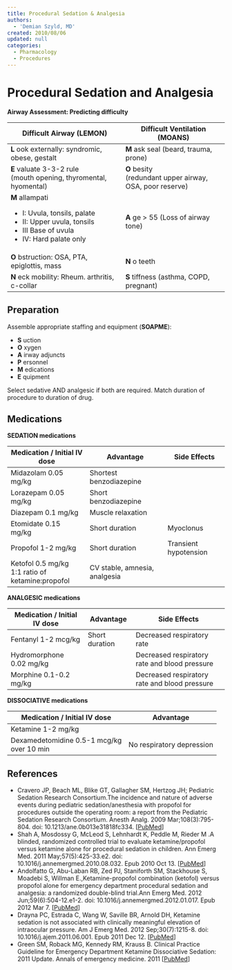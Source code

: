 ```yaml
---
title: Procedural Sedation & Analgesia
authors:
  - 'Demian Szyld, MD'
created: 2010/08/06
updated: null
categories:
  - Pharmacology
  - Procedures
---
```


# Procedural Sedation and Analgesia

**Airway Assessment: Predicting difficulty**

<table>
<thead>
<tr class="header">
<th><strong>Difficult Airway (LEMON)</strong></th>
<th><strong>Difficult Ventilation (MOANS)</strong></th>
</tr>
</thead>
<tbody>
<tr class="odd">
<td><strong>L</strong> ook externally: syndromic, obese, gestalt</td>
<td><strong>M</strong> ask seal (beard, trauma, prone)<br />
</td>
</tr>
<tr class="even">
<td><strong>E</strong> valuate 3-3-2 rule<br />
(mouth opening, thyromental, hyomental)</td>
<td><strong>O</strong> besity<br />
(redundant upper airway, OSA, poor reserve)<br />
</td>
</tr>
<tr class="odd">
<td><strong>M</strong> allampati<br />

<ul>
<li>I: Uvula, tonsils, palate</li>
<li>II: Upper uvula, tonsils</li>
<li>III Base of uvula</li>
<li>IV: Hard palate only<br />
</li>
</ul></td>
<td><strong>A</strong> ge &gt; 55 (Loss of airway tone)</td>
</tr>
<tr class="even">
<td><strong>O</strong> bstruction: OSA, PTA, epiglottis, mass</td>
<td><strong>N</strong> o teeth</td>
</tr>
<tr class="odd">
<td><strong>N</strong> eck mobility: Rheum. arthritis, c-collar</td>
<td><strong>S</strong> tiffness (asthma, COPD, pregnant)</td>
</tr>
</tbody>
</table>

## Preparation

Assemble appropriate staffing and equipment (**SOAPME**): 

- **S** uction
- **O** xygen
- **A** irway adjuncts
- **P** ersonnel
- **M** edications
- **E** quipment

Select sedative AND analgesic if both are required. Match duration of procedure to duration of drug.

## Medications

**SEDATION medications**

| **Medication / Initial IV dose**                                                  | **Advantage**                 | **Side Effects**      |
| --------------------------------------------------------------------------------- | ----------------------------- | --------------------- |
| <span class="drug">Midazolam</span> 0.05 mg/kg                                    | Shortest benzodiazepine       |                       |
| <span class="drug">Lorazepam</span> 0.05 mg/kg                                    | Short benzodiazepine          |                       |
| <span class="drug">Diazepam</span> 0.1 mg/kg                                      | Muscle relaxation             |                       |
| <span class="drug">Etomidate</span> 0.15 mg/kg                                    | Short duration                | Myoclonus             |
| <span class="drug">Propofol</span>   1-2 mg/kg                                    | Short duration                | Transient hypotension |
| <span class="drug">Ketofol</span> 0.5 mg/kg<br>1:1 ratio of <br>ketamine:propofol | CV stable, amnesia, analgesia |                       |

**ANALGESIC medications**

| **Medication / Initial IV dose**                   | **Advantage**  | **Side Effects**                              |
| -------------------------------------------------- | -------------- | --------------------------------------------- |
| <span class="drug">Fentanyl</span> 1-2 mcg/kg      | Short duration | Decreased respiratory rate                    |
| <span class="drug">Hydromorphone</span> 0.02 mg/kg |                | Decreased respiratory rate and blood pressure |
| <span class="drug">Morphine</span> 0.1-0.2 mg/kg   |                | Decreased respiratory rate and blood pressure |

**DISSOCIATIVE medications**

| **Medication / Initial IV dose**                                       | **Advantage**             |
| ---------------------------------------------------------------------- | ------------------------- |
| <span class="drug">Ketamine</span> 1-2 mg/kg                           |                           |
| <span class="drug">Dexamedetomidine</span> 0.5-1 mcg/kg<br>over 10 min | No respiratory depression |

## References

- Cravero JP, Beach ML, Blike GT, Gallagher SM, Hertzog JH; Pediatric Sedation Research Consortium.The incidence and nature of adverse events during pediatric sedation/anesthesia with propofol for procedures outside the operating room: a report from the Pediatric Sedation Research Consortium. Anesth Analg. 2009 Mar;108(3):795-804. doi: 10.1213/ane.0b013e31818fc334. [[PubMed](https://www.ncbi.nlm.nih.gov/pubmed/?term=19224786)]
- Shah A, Mosdossy G, McLeod S, Lehnhardt K, Peddle M, Rieder M .A blinded, randomized controlled trial to evaluate ketamine/propofol versus ketamine alone for procedural sedation in children. Ann Emerg Med. 2011 May;57(5):425-33.e2. doi: 10.1016/j.annemergmed.2010.08.032. Epub 2010 Oct 13. [[PubMed](https://www.ncbi.nlm.nih.gov/pubmed/?term=20947210)]
- Andolfatto G, Abu-Laban RB, Zed PJ, Staniforth SM, Stackhouse S, Moadebi S, Willman E.,Ketamine-propofol combination (ketofol) versus propofol alone for emergency department procedural sedation and analgesia: a randomized double-blind trial.Ann Emerg Med. 2012 Jun;59(6):504-12.e1-2. doi: 10.1016/j.annemergmed.2012.01.017. Epub 2012 Mar 7. [[PubMed](https://www.ncbi.nlm.nih.gov/pubmed/22401952)]
- Drayna PC, Estrada C, Wang W, Saville BR, Arnold DH, Ketamine sedation is not associated with clinically meaningful elevation of intraocular pressure. Am J Emerg Med. 2012 Sep;30(7):1215-8. doi: 10.1016/j.ajem.2011.06.001. Epub 2011 Dec 12. [[PubMed](https://www.ncbi.nlm.nih.gov/pubmed/?term=22169582)]
- Green SM, Roback MG, Kennedy RM, Krauss B. Clinical Practice Guideline for Emergency Department Ketamine Dissociative Sedation: 2011 Update. Annals of emergency medicine. 2011 [[PubMed](https://www.ncbi.nlm.nih.gov/pubmed/21256625)]
